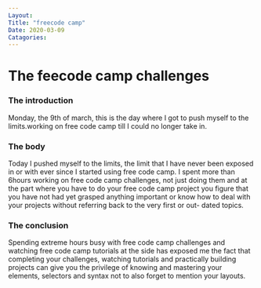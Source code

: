 ```yaml
---
Layout:
Title: "freecode camp"
Date: 2020-03-09
Catagories:
---
```

# The feecode camp challenges

### The introduction
Monday, the 9th of march, this is the day where I got to push myself to the limits.working on free code camp till I could no longer take in.

### The body
Today I pushed myself to the limits, the limit that I have never been exposed in or with ever since I started 
using free code camp. I spent more than 6hours working on free code camp challenges, not just doing them and at
the part where you have to do your free code camp project you figure that you have not had yet grasped 
anything important or know how to deal with your projects without referring back to the very first or out-
dated topics.
### The conclusion
Spending extreme hours busy with free code camp challenges and watching free code camp tutorials at the 
side has exposed  me the fact that completing your challenges, watching tutorials and practically building
projects can give you the privilege of knowing and mastering your elements, selectors and syntax not
to also forget to mention your layouts.